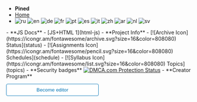 
- **Pined** <!-- dont edit this area -->
- [Home](home)
- <div class="language">
   <img src="/images/lang/lang__ru.png" alt="ru" data-google-lang="ru" class="language__img">
   <img src="/images/lang/lang__en.png" alt="en" data-google-lang="en">
   <img src="/images/lang/lang__de.png" alt="de" data-google-lang="de" class="language__img">
   <img src="/images/lang/lang__fr.png" alt="fr" data-google-lang="fr" class="language__img">
   <img src="/images/lang/lang__pt.png" alt="pt" data-google-lang="pt" class="language__img">
   <img src="/images/lang/lang__es.png" alt="es" data-google-lang="es" class="language__img">
   <img src="/images/lang/lang__it.png" alt="it" data-google-lang="it" class="language__img">
   <img src="/images/lang/lang__zh.png" alt="zh" data-google-lang="zh-CN" class="language__img">
   <img src="/images/lang/lang__ar.png" alt="ar" data-google-lang="ar" class="language__img">
   <img src="/images/lang/lang__nl.png" alt="nl" data-google-lang="nl" class="language__img">
   <img src="/images/lang/lang__sv.png" alt="sv" data-google-lang="sv" class="language__img">
</div>
- **JS Docs** <!-- You can edit this area | Warning max 10-15 symbols-->
- [JS+HTML 1](html-js)
- **Project Info** <!-- dont edit this area -->
- [![Archive Icon](https://icongr.am/fontawesome/archive.svg?size=16&color=808080) Status](status)
- [![Assignments Icon](https://icongr.am/fontawesome/pencil.svg?size=16&color=808080) Schedules](schedule)
- [![Syllabus Icon](https://icongr.am/fontawesome/list.svg?size=16&color=808080) Topics](topics)
- **Security badges**
<a href="//www.dmca.com/Protection/Status.aspx?ID=000f1e75-bc82-42ae-b015-e3e21083647f" title="DMCA.com Protection Status" class="dmca-badge"> <img src ="https://images.dmca.com/Badges/dmca-badge-w100-5x1-07.png?ID=000f1e75-bc82-42ae-b015-e3e21083647f"  alt="DMCA.com Protection Status" /></a>  <script src="https://images.dmca.com/Badges/DMCABadgeHelper.min.js"> </script>
- **Creator Program**
<form action="https://github.com/pythoniaweb/jsworld/" target="_blank">
  <input type="submit" value="Become editor" style="cursor: pointer;margin-top:12px;padding:8px;background-color:#FFFFFF;border:1px solid #0374B5;border-radius:.25rem;color:#0374B5;display:inline-block;text-align:center;text-decoration:none;width:250px;-webkit-text-size-adjust:none;mso-hide:all;" />
</form>
